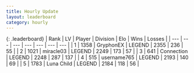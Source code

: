 ```yaml
---
title: Hourly Update
layout: leaderboard
category: hourly
---
```


{: .leaderboard}
| Rank | LV | Player | Division | Elo | Wins | Losses |
| --- | --- | --- | --- | --- | --- | --- |
| <span data-change="0">1</span> | 1358 | <span title="ID: 315148">GryphonEX</span> | LEGEND | <span data-change="0">2355</span> | <span data-change="0">236</span> | <span data-change="0">55</span> |
| <span data-change="0">2</span> | 1021 | <span title="ID: 416373">miracle03</span> | LEGEND | <span data-change="0">2249</span> | <span data-change="0">173</span> | <span data-change="0">57</span> |
| <span data-change="0">3</span> | 641 | <span title="ID: 539711">Connection</span> | LEGEND | <span data-change="0">2248</span> | <span data-change="0">287</span> | <span data-change="0">137</span> |
| <span data-change="0">4</span> | 515 | <span title="ID: 188640">username765</span> | LEGEND | <span data-change="0">2193</span> | <span data-change="0">140</span> | <span data-change="0">69</span> |
| <span data-change="0">5</span> | 1783 | <span title="ID: 164871">Luna Child</span> | LEGEND | <span data-change="0">2184</span> | <span data-change="0">118</span> | <span data-change="0">56</span> |